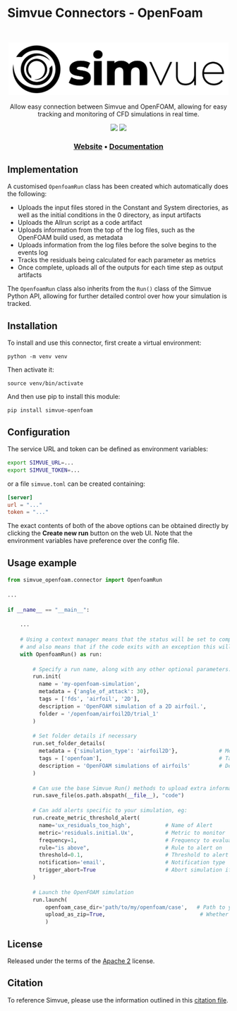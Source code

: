 # Simvue Connectors - OpenFoam

<br/>

<p align="center">
  <picture>
    <source media="(prefers-color-scheme: dark)" srcset="https://github.com/simvue-io/.github/blob/5eb8cfd2edd3269259eccd508029f269d993282f/simvue-white.png" />
    <source media="(prefers-color-scheme: light)" srcset="https://github.com/simvue-io/.github/blob/5eb8cfd2edd3269259eccd508029f269d993282f/simvue-black.png" />
    <img alt="Simvue" src="https://github.com/simvue-io/.github/blob/5eb8cfd2edd3269259eccd508029f269d993282f/simvue-black.png" width="500">
  </picture>
</p>

<p align="center">
Allow easy connection between Simvue and OpenFOAM, allowing for easy tracking and monitoring of CFD simulations in real time.
</p>

<div align="center">
<a href="https://github.com/simvue-io/client/blob/main/LICENSE" target="_blank"><img src="https://img.shields.io/github/license/simvue-io/client"/></a>
<img src="https://img.shields.io/badge/python-3.10%20%7C%203.11%20%7C%203.12%20%7C%203.13-blue">
</div>

<h3 align="center">
 <a href="https://simvue.io"><b>Website</b></a>
  •
  <a href="https://docs.simvue.io"><b>Documentation</b></a>
</h3>

## Implementation
A customised `OpenfoamRun` class has been created which automatically does the following:

* Uploads the input files stored in the Constant and System directories, as well as the initial conditions in the 0 directory, as input artifacts
* Uploads the Allrun script as a code artifact
* Uploads information from the top of the log files, such as the OpenFOAM build used, as metadata
* Uploads information from the log files before the solve begins to the events log
* Tracks the residuals being calculated for each parameter as metrics
* Once complete, uploads all of the outputs for each time step as output artifacts

The `OpenfoamRun` class also inherits from the `Run()` class of the Simvue Python API, allowing for further detailed control over how your simulation is tracked.

## Installation
To install and use this connector, first create a virtual environment:
```
python -m venv venv
```
Then activate it:
```
source venv/bin/activate
```
And then use pip to install this module:
```
pip install simvue-openfoam
```

## Configuration
The service URL and token can be defined as environment variables:
```sh
export SIMVUE_URL=...
export SIMVUE_TOKEN=...
```
or a file `simvue.toml` can be created containing:
```toml
[server]
url = "..."
token = "..."
```
The exact contents of both of the above options can be obtained directly by clicking the **Create new run** button on the web UI. Note that the environment variables have preference over the config file.

## Usage example

```python
from simvue_openfoam.connector import OpenfoamRun

...

if __name__ == "__main__":

    ...

    # Using a context manager means that the status will be set to completed automatically,
    # and also means that if the code exits with an exception this will be reported to Simvue
    with OpenfoamRun() as run:

        # Specify a run name, along with any other optional parameters:
        run.init(
          name = 'my-openfoam-simulation',                              # Run name
          metadata = {'angle_of_attack': 30},                           # Metadata
          tags = ['fds', 'airfoil', '2D'],                              # Tags
          description = 'OpenFOAM simulation of a 2D airfoil.',         # Description
          folder = '/openfoam/airfoil2D/trial_1'                        # Folder path
        )

        # Set folder details if necessary
        run.set_folder_details(
          metadata = {'simulation_type': 'airfoil2D'},             # Metadata
          tags = ['openfoam'],                                     # Tags
          description = 'OpenFOAM simulations of airfoils'         # Description
        )

        # Can use the base Simvue Run() methods to upload extra information, eg:
        run.save_file(os.path.abspath(__file__), "code")

        # Can add alerts specific to your simulation, eg:
        run.create_metric_threshold_alert(
          name='ux_residuals_too_high',           # Name of Alert
          metric='residuals.initial.Ux',          # Metric to monitor
          frequency=1,                            # Frequency to evaluate rule at (mins)
          rule="is above",                        # Rule to alert on
          threshold=0.1,                          # Threshold to alert on
          notification='email',                   # Notification type
          trigger_abort=True                      # Abort simulation if triggered
        )

        # Launch the OpenFOAM simulation
        run.launch(
            openfoam_case_dir='path/to/my/openfoam/case',   # Path to your OpenFOAM case directory
            upload_as_zip=True,                              # Whether to upload inputs & results as zip files
            )

```

## License

Released under the terms of the [Apache 2](https://github.com/simvue-io/client/blob/main/LICENSE) license.

## Citation

To reference Simvue, please use the information outlined in this [citation file](https://github.com/simvue-io/python-api/blob/dev/CITATION.cff).
